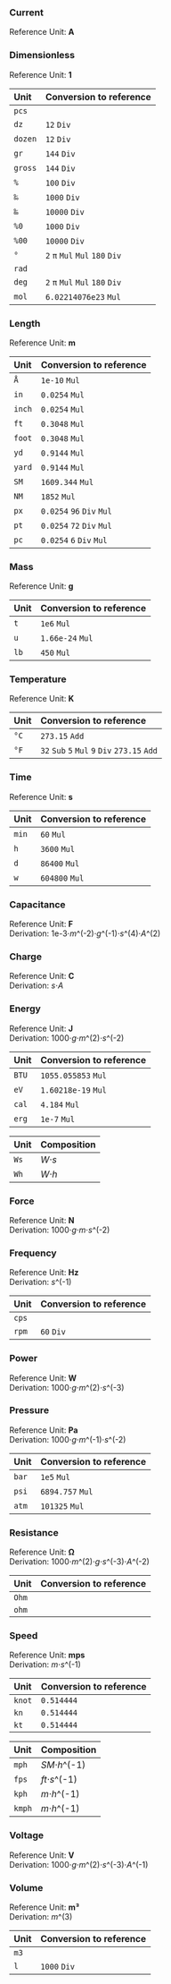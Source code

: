 ﻿### Current

Reference Unit: **A**

### Dimensionless

Reference Unit: **1**

| Unit | Conversion to reference |
|:-----|:-------------------------|
| `pcs` | |
| `dz` | `12` `Div` |
| `dozen` | `12` `Div` |
| `gr` | `144` `Div` |
| `gross` | `144` `Div` |
| `%` | `100` `Div` |
| `‰` | `1000` `Div` |
| `‱` | `10000` `Div` |
| `%0` | `1000` `Div` |
| `%00` | `10000` `Div` |
| `°` | `2` `π` `Mul` `Mul` `180` `Div` |
| `rad` | |
| `deg` | `2` `π` `Mul` `Mul` `180` `Div` |
| `mol` | `6.02214076e23` `Mul` |

### Length

Reference Unit: **m**

| Unit | Conversion to reference |
|:-----|:-------------------------|
| `Å` | `1e-10` `Mul` |
| `in` | `0.0254` `Mul` |
| `inch` | `0.0254` `Mul` |
| `ft` | `0.3048` `Mul` |
| `foot` | `0.3048` `Mul` |
| `yd` | `0.9144` `Mul` |
| `yard` | `0.9144` `Mul` |
| `SM` | `1609.344` `Mul` |
| `NM` | `1852` `Mul` |
| `px` | `0.0254` `96` `Div` `Mul` |
| `pt` | `0.0254` `72` `Div` `Mul` |
| `pc` | `0.0254` `6` `Div` `Mul` |

### Mass

Reference Unit: **g**

| Unit | Conversion to reference |
|:-----|:-------------------------|
| `t` | `1e6` `Mul` |
| `u` | `1.66e-24` `Mul` |
| `lb` | `450` `Mul` |

### Temperature

Reference Unit: **K**

| Unit | Conversion to reference |
|:-----|:-------------------------|
| `°C` | `273.15` `Add` |
| `°F` | `32` `Sub` `5` `Mul` `9` `Div` `273.15` `Add` |

### Time

Reference Unit: **s**

| Unit | Conversion to reference |
|:-----|:-------------------------|
| `min` | `60` `Mul` |
| `h` | `3600` `Mul` |
| `d` | `86400` `Mul` |
| `w` | `604800` `Mul` |

### Capacitance

Reference Unit: **F**  
Derivation: 1e-3⋅*m*^(-2)⋅*g*^(-1)⋅*s*^(4)⋅*A*^(2)

### Charge

Reference Unit: **C**  
Derivation: *s*⋅*A*

### Energy

Reference Unit: **J**  
Derivation: 1000⋅*g*⋅*m*^(2)⋅*s*^(-2)

| Unit | Conversion to reference |
|:-----|:-------------------------|
| `BTU` | `1055.055853` `Mul` |
| `eV` | `1.60218e-19` `Mul` |
| `cal` | `4.184` `Mul` |
| `erg` | `1e-7` `Mul` |

| Unit | Composition |
|:-----|:-------------|
| `Ws` | *W*⋅*s* |
| `Wh` | *W*⋅*h* |

### Force

Reference Unit: **N**  
Derivation: 1000⋅*g*⋅*m*⋅*s*^(-2)

### Frequency

Reference Unit: **Hz**  
Derivation: *s*^(-1)

| Unit | Conversion to reference |
|:-----|:-------------------------|
| `cps` | |
| `rpm` | `60` `Div` |

### Power

Reference Unit: **W**  
Derivation: 1000⋅*g*⋅*m*^(2)⋅*s*^(-3)

### Pressure

Reference Unit: **Pa**  
Derivation: 1000⋅*g*⋅*m*^(-1)⋅*s*^(-2)

| Unit | Conversion to reference |
|:-----|:-------------------------|
| `bar` | `1e5` `Mul` |
| `psi` | `6894.757` `Mul` |
| `atm` | `101325` `Mul` |

### Resistance

Reference Unit: **Ω**  
Derivation: 1000⋅*m*^(2)⋅*g*⋅*s*^(-3)⋅*A*^(-2)

| Unit | Conversion to reference |
|:-----|:-------------------------|
| `Ohm` | |
| `ohm` | |

### Speed

Reference Unit: **mps**  
Derivation: *m*⋅*s*^(-1)

| Unit | Conversion to reference |
|:-----|:-------------------------|
| `knot` | `0.514444` |
| `kn` | `0.514444` |
| `kt` | `0.514444` |

| Unit | Composition |
|:-----|:-------------|
| `mph` | *SM*⋅*h*^(-1) |
| `fps` | *ft*⋅*s*^(-1) |
| `kph` | *m*⋅*h*^(-1) |
| `kmph` | *m*⋅*h*^(-1) |

### Voltage

Reference Unit: **V**  
Derivation: 1000⋅*g*⋅*m*^(2)⋅*s*^(-3)⋅*A*^(-1)

### Volume

Reference Unit: **m³**  
Derivation: *m*^(3)

| Unit | Conversion to reference |
|:-----|:-------------------------|
| `m3` | |
| `l` | `1000` `Div` |

